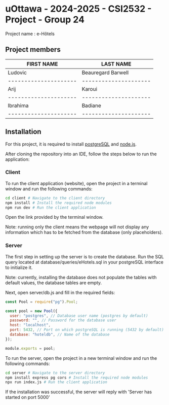 # uOttawa - 2024-2025 - CSI2532 - Project - Group 24

Project name : e-Hôtels

## Project members

| FIRST NAME            | LAST NAME             |
| --------------------- | --------------------- |
| Ludovic               | Beauregard Barwell    |
| --------------------- | --------------------- |
| Arij                  | Karoui                |
| --------------------- | --------------------- |
| Ibrahima              | Badiane               |
| --------------------- | --------------------- |

## Installation

For this project, it is required to install [postgreSQL](https://www.enterprisedb.com/downloads/postgres-postgresql-downloads) and [node.js](https://nodejs.org/en).

After cloning the repository into an IDE, follow the steps below to run the application:

### Client

To run the client application (website), open the project in a terminal window and run the following commands:

```bash
cd client # Navigate to the client directory
npm install # Install the required node modules
npm run dev # Run the client application
```

Open the link provided by the terminal window.

Note: running only the client means the webpage will not display any information which has to be fetched from the database (only placeholders).

### Server

The first step in setting up the server is to create the database. Run the SQL query located at database/queries/eHotels.sql in your postgreSQL interface to initialize it.

Note: currently, installing the database does not populate the tables with default values, the database tables are empty.

Next, open server/db.js and fill in the required fields:

```javascript
const Pool = require("pg").Pool;

const pool = new Pool({
  user: "postgres", // Database user name (postgres by default)
  password: "", // Password for the database user
  host: "localhost",
  port: 5432, // Port on which postgreSQL is running (5432 by default)
  database: "hoteldb", // Name of the database
});

module.exports = pool;
```

To run the server, open the project in a new terminal window and run the following commands:

```bash
cd server # Navigate to the server directory
npm install express pg cors # Install the required node modules
npx run index.js # Run the client application
```

If the installation was successful, the server will reply with 'Server has started on port 5000'
